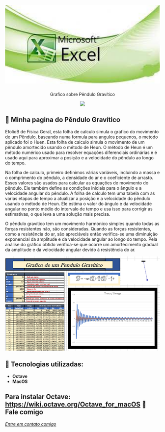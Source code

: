 <h1 align="center">
    <img width="600" src="excell.png" />
</h1>


<p align="center">
Grafico sobre Pêndulo Gravítico
</p>
<p align="center">
    <img src="small-angle.gif" ></p>

📌 Minha pagina do Pêndulo Gravítico
------------------
EfolioB de Física Geral, esta folha de calculo simula o grafico do movimento de um Pêndulo, baseando numa formula para angulos pequenos, o metodo aplicado foi o Huen.
Esta folha de calculo simula o movimento de um pêndulo amortecido usando o método de Heun. O método de Heun é um método numérico usado para resolver equações diferenciais ordinárias e é usado aqui para aproximar a posição e a velocidade do pêndulo ao longo do tempo.

Na folha de calculo, primeiro definimos várias variáveis, incluindo a massa e o comprimento do pêndulo, a densidade do ar e o coeficiente de arrasto. Esses valores são usados para calcular as equações de movimento do pêndulo. Ele também define as condições iniciais para o ângulo e a velocidade angular do pêndulo.
A folha de calculo tem uma tabela com as varias etapas de tempo a atualizar a posição e a velocidade do pêndulo usando o método de Heun. Ele estima o valor do ângulo e da velocidade angular no ponto médio do intervalo de tempo e usa isso para corrigir as estimativas, o que leva a uma solução mais precisa.

O pêndulo gravítico tem um movimento harmónico simples quando todas as forças resistentes não, são consideradas.
Quando as forças resistentes, como a resistência do ar, são apreciáveis então verifica-se uma diminuição exponencial da amplitude e da velocidade angular ao longo do tempo.
Pela análise do gráfico obtido verifica-se que ocorre um amortecimento gradual da amplitude e da velocidade angular devido à resistência do ar. 
 


<img src="graficoexcell.png" >


🔧 Tecnologias utilizadas:
------------------

- <strong>Octave</strong>
- <strong>MacOS</strong>


Para instalar Octave: https://wiki.octave.org/Octave_for_macOS
💬 Fale comigo
------------------
[*Entre em contato comigo*](https://www.linkedin.com/in/ivo-baptista-3712144/)

